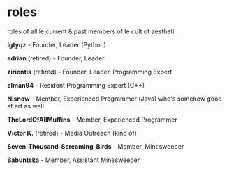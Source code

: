 # roles
roles of all le current &amp; past members of le cult of aestheti

**lgtyqz** - Founder, Leader (Python)

**adrian** (retired) - Founder, Leader

**zirientis** (retired) - Founder, Leader, Programming Expert

**clman94** - Resident Programming Expert (C++)

**Nisnow** - Member, Experienced Programmer (Java) who's somehow good at art as well

**TheLordOfAllMuffins** - Member, Experienced Programmer

**Victor K.** (retired) - Media Outreach (kind of)

**Seven-Thousand-Screaming-Birds** - Member, Minesweeper

**Babuntska** - Member, Assistant Minesweeper

